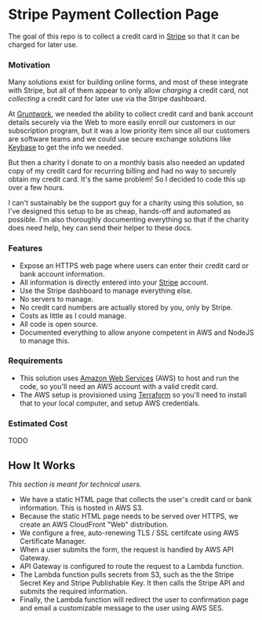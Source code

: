# Stripe Payment Collection Page

The goal of this repo is to collect a credit card in [Stripe](https://stripe.com/) so that it can be charged for later 
use.

### Motivation

Many solutions exist for building online forms, and most of these integrate with Stripe, but all of them appear to only
allow *charging* a credit card, not *collecting* a credit card for later use via the Stripe dashboard.

At [Gruntwork](http://www.gruntwork.io/), we needed the ability to collect credit card and bank account details securely 
via the Web to more easily enroll our customers in our subscription program, but it was a low priority item since all
our customers are software teams and we could use secure exchange solutions like [Keybase](https://keybase.io) to get 
the info we needed.

But then a charity I donate to on a monthly basis also needed an updated copy of my credit card for recurring billing 
and had no way to securely obtain my credit card. It's the same problem! So I decided to code this up over a few hours.

I can't sustainably be the support guy for a charity using this solution, so I've designed this setup to be as cheap,
hands-off and automated as possible. I'm also thoroughly documenting everything so that if the charity does need help, 
hey can send their helper to these docs.   

### Features

- Expose an HTTPS web page where users can enter their credit card or bank account information.
- All information is directly entered into your [Stripe](https://stripe.com/) account.
- Use the Stripe dashboard to manage everything else.
- No servers to manage.
- No credit card numbers are actually stored by you, only by Stripe.
- Costs as little as I could manage.
- All code is open source.
- Documented everything to allow anyone competent in AWS and NodeJS to manage this.

### Requirements

- This solution uses [Amazon Web Services](https://aws.amazon.com) (AWS) to host and run the code, so you'll need an AWS
  account with a valid credit card.
- The AWS setup is provisioned using [Terraform](https://www.terraform.io/) so you'll need to install that to your local 
  computer, and setup AWS credentials.  

### Estimated Cost

TODO

## How It Works

*This section is meant for technical users.*

- We have a static HTML page that collects the user's credit card or bank information. This is hosted in AWS S3.
- Because the static HTML page needs to be served over HTTPS, we create an AWS CloudFront "Web" distribution.
- We configure a free, auto-renewing TLS / SSL certifcate using AWS Certificate Manager.
- When a user submits the form, the request is handled by AWS API Gateway.
- API Gateway is configured to route the request to a Lambda function.
- The Lambda function pulls secrets from S3, such as the the Stripe Secret Key and Stripe Publishable Key. It then calls
  the Stripe API and submits the required information.
- Finally, the Lambda function will redirect the user to confirmation page and email a customizable message to the user 
  using AWS SES. 
